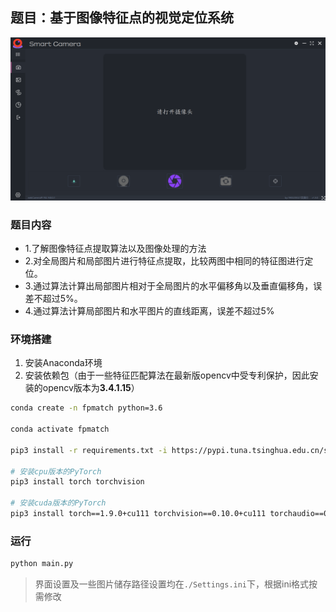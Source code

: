 ## 题目：基于图像特征点的视觉定位系统

![](assets/main_interface.png)

### 题目内容

- 1.了解图像特征点提取算法以及图像处理的方法
- 2.对全局图片和局部图片进行特征点提取，比较两图中相同的特征图进行定位。
- 3.通过算法计算出局部图片相对于全局图片的水平偏移角以及垂直偏移角，误差不超过5%。
- 4.通过算法计算局部图片和水平图片的直线距离，误差不超过5%

### 环境搭建

1. 安装Anaconda环境
2. 安装依赖包（由于一些特征匹配算法在最新版opencv中受专利保护，因此安装的opencv版本为**3.4.1.15**）


```sh
conda create -n fpmatch python=3.6

conda activate fpmatch

pip3 install -r requirements.txt -i https://pypi.tuna.tsinghua.edu.cn/simple

# 安装cpu版本的PyTorch
pip3 install torch torchvision

# 安装cuda版本的PyTorch
pip3 install torch==1.9.0+cu111 torchvision==0.10.0+cu111 torchaudio==0.9.0 -f https://download.pytorch.org/whl/cu111/torch_stable.html
```



### 运行

```sh
python main.py
```

> 界面设置及一些图片储存路径设置均在`./Settings.ini`下，根据ini格式按需修改